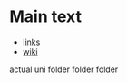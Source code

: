 # Main text

- [links](https://duckduckgo.com/)
- [wiki](https://wiki.archlinux.org/)

actual uni folder folder folder
